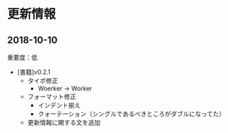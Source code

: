 # 更新情報

## 2018-10-10

重要度：低

- [書籍]v0.2.1
  - タイポ修正
    - Woerker -> Worker
  - フォーマット修正
    - インデント揃え
    - クォーテーション（シングルであるべきところがダブルになってた）
  - 更新情報に関する文を追加
